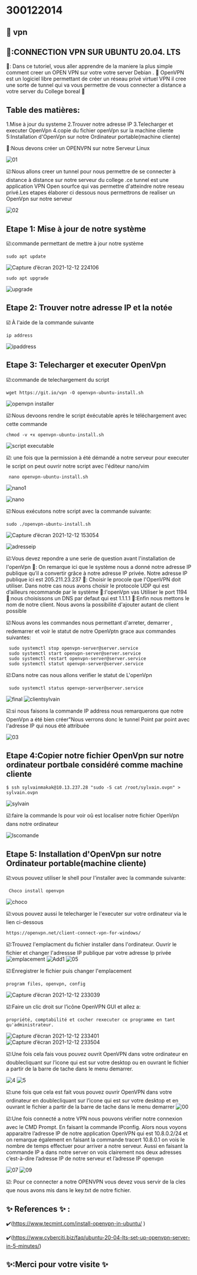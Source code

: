 # 300122014

## :roll_of_paper: vpn

## 🐳:CONNECTION VPN SUR UBUNTU 20.04. LTS

🏁: Dans ce tutoriel, vous aller apprendre de la maniere la plus simple comment creer un OPEN VPN sur votre votre server Debian . 🌹 OpenVPN est un logiciel libre permettant de créer un réseau privé virtuel VPN il cree une sorte de tunnel qui va vous permettre de vous connecter a distance a votre server du College boreal 🏁

## Table des matières:
1.Mise à jour du systeme 
2.Trouver notre adresse IP
3.Telecharger et executer OpenVpn
4.copie du fichier openVpn sur la machine cliente
5:Installation d'OpenVpn sur notre Ordinateur portable(machine cliente) 

🥇:Nous devons créer un OPENVPN sur notre Serveur Linux

![01](https://user-images.githubusercontent.com/71392439/146131678-456fd459-9b61-44e5-9cbf-4f432aaa7033.png)


☑️:Nous allons creer un tunnel pour nous permettre de se connecter à distance à distance sur notre serveur du college .ce tunnel est une application VPN Open sourfce qui vas permettre d'atteindre notre reseau privé.Les etapes élaborer ci dessous nous permettrons de realiser un OpenVpn sur notre serveur

![02](https://user-images.githubusercontent.com/71392439/146132735-56bb10f4-7fd1-480f-b126-5596c456fe4b.png)

## Etape 1: Mise à jour de notre système 

☑️:commande permettant de mettre à jour notre système

```
sudo apt update
```
![Capture d’écran 2021-12-12 224106](https://user-images.githubusercontent.com/71392439/146133668-88ee57fe-82b9-4afc-8f15-0c21308b55f3.png)

```
sudo apt upgrade
```
![upgrade](https://user-images.githubusercontent.com/71392439/146133807-5817ef63-1c61-452a-b0dd-5bdd5fe6b6ad.png)

## Etape 2: Trouver notre adresse IP et la notée

☑️ À l'aide de la commande suivante
```
ip address
```
![ipaddress](https://user-images.githubusercontent.com/71392439/146134073-6af6208d-adcb-4ab4-a468-cb8d337520d3.png)

## Etape 3: Telecharger et executer OpenVpn

☑️:commande de telechargement du script

```
wget https://git.io/vpn -O openvpn-ubuntu-install.sh
```

![openvpn installer](https://user-images.githubusercontent.com/71392439/146134533-414a7d54-a74b-4223-89ba-be291a8e57f8.png)


☑️:Nous devoons rendre le script éxécutable après le téléchargement avec cette commande

```
chmod -v +x openvpn-ubuntu-install.sh
```
![script executable](https://user-images.githubusercontent.com/71392439/146134755-4ad5675f-d5ae-4a1e-b95a-373bb233b2bd.png)


☑️: une fois que la permission à été démandé a notre serveur pour executer le script on peut ouvrir notre script avec l'éditeur nano/vim

```
 nano openvpn-ubuntu-install.sh
```
![nano1](https://user-images.githubusercontent.com/71392439/146135406-56e03ff2-bef8-4c7e-b920-3ce86ada2f36.png)

![nano](https://user-images.githubusercontent.com/71392439/146135188-4fb6ade1-973b-4425-9005-8d8f71167cb8.png)

☑️:Nous exécutons notre script avec la commande suivante:

```
sudo ./openvpn-ubuntu-install.sh
```
![Capture d’écran 2021-12-12 153054](https://user-images.githubusercontent.com/71392439/146136610-2b02f1eb-a7fd-4ebd-9071-54a09bb39b57.png)

![adresseip](https://user-images.githubusercontent.com/71392439/146137114-73fbe810-d245-4165-9de7-59c36cd9e529.png)




 ☑️:Vous devez repondre a une serie de question avant l'installation de l'openVpn
 🔖:  On remarque ici que le système nous a donné notre adresse IP publique qu’il a convertir grâce à notre adresse IP privée. Notre adresse IP publique ici est 205.211.23.237
 🔖: Choisir le procole que  l'OpenVPN doit utiliser. Dans notre cas nous avons choisir le protocole UDP qui est d’ailleurs recommande par le système
🔖:l'openVpn vas Utiliser le port 1194
🔖:nous choisissons un DNS par defaut qui est 1.1.1.1
🔖:Enfin nous mettons le nom de notre client. Nous avons la possibilité d'ajouter autant de client possible


☑️:Nous avons les commandes nous permettant d'arreter, demarrer , redemarrer et voir le statut de notre OpenVptn grace aux commandes suivantes:
```
 sudo systemctl stop openvpn-server@server.service
 sudo systemctl start openvpn-server@server.service
 sudo systemctl restart openvpn-server@server.service
 sudo systemctl statut openvpn-server@server.service
```
☑️:Dans notre cas nous allons verifier le statut de L'openVpn

```
 sudo systemctl status openvpn-server@server.service
```
![final](https://user-images.githubusercontent.com/71392439/146138657-d6c8146e-3f96-456a-9a0b-b297e2cc38c0.png)
![clientsylvain](https://user-images.githubusercontent.com/71392439/146138811-b04fb045-9007-43d7-9b6b-499166f7d5c0.png)

☑️:si nous faisons la commande IP address nous remarquerons que notre OpenVpn a été bien créer"Nous verrons donc le tunnel Point par point avec l'adresse IP qui nous été attribuée

![03](https://user-images.githubusercontent.com/71392439/146139823-79e4506d-721c-4836-84c1-c0ed462ef5b8.png)

## Etape 4:Copier notre fichier OpenVpn sur notre ordinateur portbale considéré comme machine cliente

```
$ ssh sylvainmakak@10.13.237.28 "sudo -S cat /root/sylvain.ovpn" > sylvain.ovpn
```
![sylvain](https://user-images.githubusercontent.com/71392439/146140554-d5c37a50-758f-4309-b804-6966af092d88.png)

☑️:faire la commande ls pour voir oû est localiser notre fichier OpenVpn dans notre ordinateur

![lscomande](https://user-images.githubusercontent.com/71392439/146140714-e94c788c-362d-4dd5-9b4c-b8ae9e4f95e7.png)
## Etape 5: Installation d'OpenVpn sur notre Ordinateur portable(machine cliente) 

☑️:vous pouvez utiliser le shell pour l'installer avec la commande suivante:
```
 Choco install openvpn
```
![choco](https://user-images.githubusercontent.com/71392439/146141553-033383ff-5bc5-4e93-b4c7-429486d3f9f9.png)


☑️:vous pouvez aussi le telecharger le l'executer sur votre ordinateur via le lien ci-dessous

```
https://openvpn.net/client-connect-vpn-for-windows/
```

☑️:Trouvez l'emplacment du fichier installer dans l'ordinateur. Ouvrir le fichier et changer l'adressse IP publique par votre adresse Ip privée
![emplacement](https://user-images.githubusercontent.com/71392439/146142169-207875c4-2773-45d6-9619-bc2f6c5e96fa.png)
![Add1](https://user-images.githubusercontent.com/71392439/146142740-b532a5c4-122e-4269-8ac9-abbfc0f8e8a7.png)
![05](https://user-images.githubusercontent.com/71392439/146152121-cfd1679f-f7ab-4088-b4e1-571bbcdb19fc.png)


☑️:Enregistrer le fichier puis changer l'emplacement
```
program files, openvpn, config
```
![Capture d’écran 2021-12-12 233039](https://user-images.githubusercontent.com/71392439/146143043-0103e623-1bf4-4aaa-9d47-1f20e594457e.png)


☑️:Faire un clic droit sur l’icône OpenVPN GUI et allez a:
```
propriété, comptabilité et cocher rexecuter ce programme en tant qu'administrateur.
```
![Capture d’écran 2021-12-12 233401](https://user-images.githubusercontent.com/71392439/146143301-dcafa7c6-008f-4515-91a4-2b87da4a3656.png)
![Capture d’écran 2021-12-12 233504](https://user-images.githubusercontent.com/71392439/146143351-a75a8829-e08e-49ae-892f-45ba49f34930.png)


☑️:Une fois cela fais vous pouvez ouvrit OpenVPN dans votre ordinateur en doublecliquant sur l’icone qui est sur votre desktop ou en ouvrant le fichier a partir de la barre de tache dans le menu demarrer.

![4](https://user-images.githubusercontent.com/71392439/146144038-281265f8-1465-4cd3-bb2e-c140c2eb6782.png)
![5](https://user-images.githubusercontent.com/71392439/146144187-738e7b7e-0479-4fad-a2aa-a31626351703.png)

☑️:une fois que cela est fait vous pouvez ouvrir OpenVPN dans votre ordinateur en doublecliquant sur l’icone qui est sur votre desktop et en ouvrant le fichier a partir de la barre de tache dans le menu demarrer
![00](https://user-images.githubusercontent.com/71392439/146163007-0ab79dab-c68c-4978-a9b7-43814916bf91.png)

☑️:Une fois connecté a notre VPN nous pouvons vérifier notre connexion avec le CMD Prompt. En faisant la commande IPconfig. Alors nous voyons apparaitre l’adresse IP de notre application OpenVPN qui est 10.8.0.2/24 et on remarque également en faisant la commande tracert 10.8.0.1 on vois le nombre de temps effectuer pour arriver a notre serveur. Aussi en faisant la commande IP a dans notre server on vois clairement nos deux adresses c’est-à-dire l’adresse IP de notre serveur et l’adresse IP openvpn

![07](https://user-images.githubusercontent.com/71392439/146164150-412128a2-1b76-4a63-8f41-d4792ed6ebf4.png)
![09](https://user-images.githubusercontent.com/71392439/146164312-86a02634-1d86-417c-ba20-7f422d8cadda.png)

☑️:  Pour ce connecter a notre OPENVPN vous devez vous servir de la cles que nous avons mis dans le key.txt de notre fichier.


   
## :sparkles: References :sparkles: :

:heavy_check_mark:(https://www.tecmint.com/install-openvpn-in-ubuntu/ )

:heavy_check_mark:(https://www.cyberciti.biz/faq/ubuntu-20-04-lts-set-up-openvpn-server-in-5-minutes/)


## ✨:Merci pour votre visite ✨



